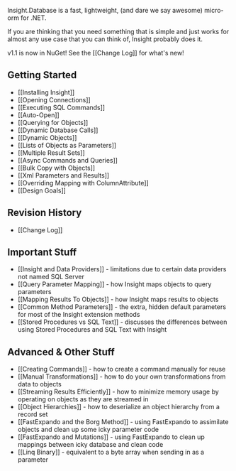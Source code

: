 Insight.Database is a fast, lightweight, (and dare we say awesome) micro-orm for .NET.

If you are thinking that you need something that is simple and just works for almost any use case that you can think of, Insight probably does it.

v1.1 is now in NuGet! See the [[Change Log]] for what's new!

## Getting Started ##
* [[Installing Insight]]
* [[Opening Connections]]
* [[Executing SQL Commands]]
* [[Auto-Open]]
* [[Querying for Objects]]
* [[Dynamic Database Calls]]
* [[Dynamic Objects]]
* [[Lists of Objects as Parameters]]
* [[Multiple Result Sets]]
* [[Async Commands and Queries]]
* [[Bulk Copy with Objects]]
* [[Xml Parameters and Results]]
* [[Overriding Mapping with ColumnAttribute]]
* [[Design Goals]]

## Revision History ##
* [[Change Log]]

## Important Stuff ##
* [[Insight and Data Providers]] - limitations due to certain data providers not named SQL Server
* [[Query Parameter Mapping]] - how Insight maps objects to query parameters
* [[Mapping Results To Objects]] - how Insight maps results to objects
* [[Common Method Parameters]] - the extra, hidden default parameters for most of the Insight extension methods
* [[Stored Procedures vs SQL Text]] - discusses the differences between using Stored Procedures and SQL Text with Insight

## Advanced & Other Stuff ##
* [[Creating Commands]] - how to create a command manually for reuse
* [[Manual Transformations]] - how to do your own transformations from data to objects
* [[Streaming Results Efficiently]] - how to minimize memory usage by operating on objects as they are streamed in
* [[Object Hierarchies]] - how to deserialize an object hierarchy from a record set
* [[FastExpando and the Borg Method]] - using FastExpando to assimilate objects and clean up some icky parameter code
* [[FastExpando and Mutations]] - using FastExpando to clean up mappings between icky database and clean code
* [[Linq Binary]] - equivalent to a byte array when sending in as a parameter

